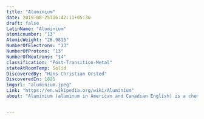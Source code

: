 ```yaml
---
title: "Aluminium"
date: 2019-08-25T16:42:11+05:30
draft: false
LatinName: "Aluminium"
atomicnumber: "13"
AtomicWeight: "26.9815"
NumberOfElectrons: "13"
NumberOfProtons: "13"
NumberOfNeutrons: "14" 
classification: "Post-Transition-Metal"
stateAtRoomTemp: Solid
DiscoveredBy: "Hans Christian Orsted" 
DiscoveredIn: 1825
imgurl: "aluminium.jpeg"
Link: "https://en.wikipedia.org/wiki/Aluminium"
about: "Aluminium (aluminum in American and Canadian English) is a chemical element with the symbol Al and atomic number 13. It is a silvery-white, soft, non-magnetic and ductile metal in the boron group. By mass, aluminium makes up about 8% of the Earth's crust; it is the third most abundant element after oxygen and silicon and the most abundant metal in the crust, though it is less common in the mantle below. The chief ore of aluminium is bauxite. Aluminium metal is so chemically reactive that native specimens are rare and limited to extreme reducing environments. Instead, it is found combined in over 270 different minerals."


---
```


